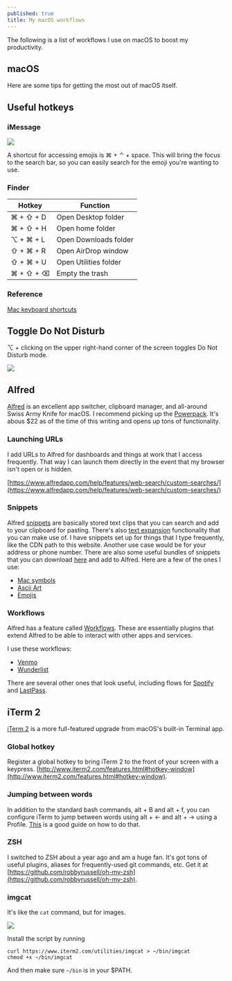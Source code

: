 ```yaml
---
published: true
title: My macOS workflows
---
```

The following is a list of workflows I use on macOS to boost my productivity. 

## macOS

Here are some tips for getting the most out of macOS itself.

## Useful hotkeys

### iMessage

![]({{site.cdn_path}}/2017/10/24/imessage_emojis.gif)

A shortcut for accessing emojis is ⌘ + ⌃ + space. This will bring the focus to the search bar, so you can easily search for the emoji you're wanting to use.

### Finder

| Hotkey        | Function           |
|-------------|-------------|
| ⌘ + ⇧ + D | Open Desktop folder |
| ⌘ + ⇧ + H | Open home folder |
| ⌥ + ⌘ + L | Open Downloads folder |
| ⇧ + ⌘ + R | Open AirDrop window |
| ⇧ + ⌘ + U | Open Utilities folder |
| ⌘ + ⇧ + ⌫ | Empty the trash |

### Reference

[Mac keyboard shortcuts](https://support.apple.com/en-us/HT201236)

## Toggle Do Not Disturb

⌥ + clicking on the upper right-hand corner of the screen toggles Do Not Disturb mode.

![]({{site.cdn_path}}/2017/10/24/toggle_dnd.gif)

## Alfred

[Alfred](https://www.alfredapp.com/) is an excellent app switcher, clipboard manager, and all-around Swiss Army Knife for macOS. I recommend picking up the [Powerpack](https://www.alfredapp.com/powerpack/buy/). It's abous $22 as of the time of this writing and opens up tons of functionality.

### Launching URLs

I add URLs to Alfred for dashboards and things at work that I access frequently. That way I can launch them directly in the event that my browser isn't open or is hidden.

[https://www.alfredapp.com/help/features/web-search/custom-searches/](https://www.alfredapp.com/help/features/web-search/custom-searches/)

### Snippets

Alfred [snippets](https://www.alfredapp.com/help/features/snippets/) are basically stored text clips that you can search and add to your clipboard for pasting. There's also [text expansion](https://www.alfredapp.com/help/features/snippets/#expansion) functionality that you can make use of. I have snippets set up for things that I type frequently, like the CDN path to this website. Another use case would be for your address or phone number. There are also some useful bundles of snippets that you can download [here](https://www.alfredapp.com/extras/snippets/) and add to Alfred. Here are a few of the ones I use:

- [Mac symbols](https://www.alfredapp.com/media/snippets/Mac%20symbols.alfredsnippets)
- [Ascii Art](https://www.alfredapp.com/media/snippets/Ascii%20Art.alfredsnippets)
- [Emojis](http://joelcalifa.com/blog/alfred-emoji-snippet-pack/)

### Workflows

Alfred has a feature called [Workflows](https://www.alfredapp.com/workflows/). These are essentially plugins that extend Alfred to be able to interact with other apps and services.

I use these workflows:

- [Venmo](https://www.alfredapp.com/workflows/)
- [Wunderlist](https://github.com/idpaterson/alfred-wunderlist-workflow)

There are several other ones that look useful, including flows for [Spotify](http://alfred-spotify-mini-player.com/) and [LastPass](http://www.packal.org/workflow/lastpass-cli-workflow-alfred).

## iTerm 2

[iTerm 2](https://www.iterm2.com/) is a more full-featured upgrade from macOS's built-in Terminal app.

### Global hotkey

Register a global hotkey to bring iTerm 2 to the front of your screen with a keypress. [http://www.iterm2.com/features.html#hotkey-window](http://www.iterm2.com/features.html#hotkey-window).

### Jumping between words

In addition to the standard bash commands, alt + B and alt + f, you can configure iTerm to jump between words using alt + ← and alt + → using a Profile. [This](https://coderwall.com/p/h6yfda/use-and-to-jump-forwards-backwards-words-in-iterm-2-on-os-x) is a good guide on how to do that.

### ZSH

I switched to ZSH about a year ago and am a huge fan. It's got tons of useful plugins, aliases for frequently-used git commands, etc. Get it at [https://github.com/robbyrussell/oh-my-zsh](https://github.com/robbyrussell/oh-my-zsh).

### imgcat

It's like the `cat` command, but for images. 

![]({{site.cdn_path}}/2017/10/24/imgcat.png)

Install the script by running
```
curl https://www.iterm2.com/utilities/imgcat > ~/bin/imgcat
chmod +x ~/bin/imgcat
```

And then make sure `~/bin` is in your $PATH.
